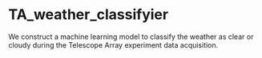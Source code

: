 # TA_weather_classifyier
We construct a machine learning model to classify the weather as clear or cloudy during the Telescope Array  experiment data acquisition.
